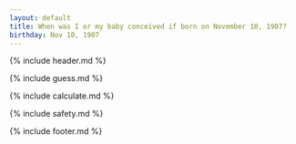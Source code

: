 ```yaml
---
layout: default
title: When was I or my baby conceived if born on November 10, 1907?
birthday: Nov 10, 1907
---
```


{% include header.md %}

{% include guess.md %}

{% include calculate.md %}

{% include safety.md %}

{% include footer.md %}



